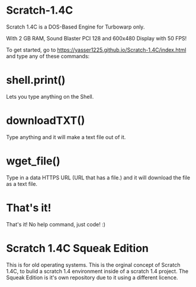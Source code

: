 # Scratch-1.4C
Scratch 1.4C is a DOS-Based Engine for Turbowarp only.

With 2 GB RAM, Sound Blaster PCI 128 and 600x480 Display with 50 FPS!

To get started, go to https://yasser1225.github.io/Scratch-1.4C/index.html and type any of these commands:

# shell.print()

Lets you type anything on the Shell.

# downloadTXT()

Type anything and it will make a text file out of it.

# wget_file()

Type in a data HTTPS URL (URL that has a file.) and it will download the file as a text file.

# That's it!

That's it! No help command, just code!
:)

# Scratch 1.4C Squeak Edition
This is for old operating systems.
This is the orginal concept of Scratch 1.4C, to bulid a scratch 1.4 environment inside of a scratch 1.4 project.
The Squeak Edition is it's own repository due to it using a different licence.
